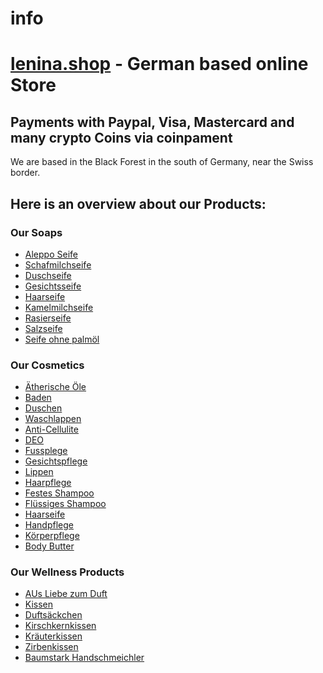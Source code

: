 # info
<h1><a href="https://www.lenina.shop">lenina.shop</a> - German based online Store</h1>
<h2>Payments with Paypal, Visa, Mastercard and many crypto Coins via coinpament</h2>
<p>We are based in the Black Forest in the south of Germany, near the Swiss border.</p>

<h2>Here is an overview about our Products:</h2>
<h3>Our Soaps</h3>
<ul>
  <li><a href="https://www.lenina.shop/produkt-kategorie/beauty/seifen/aleppo-seife/">Aleppo Seife</a></li>
  
  <li><a href="https://www.lenina.shop/produkt-kategorie/beauty/seifen/schafmilchseife/">Schafmilchseife</a></li>
  
  <li><a href="https://www.lenina.shop/produkt-kategorie/beauty/seifen/duschseife/">Duschseife</a></li>
  
  <li><a href="https://www.lenina.shop/produkt-kategorie/beauty/seifen/gesichtsseife/">Gesichtsseife</a></li>
  <li><a href="https://www.lenina.shop/produkt-kategorie/beauty/seifen/haarseife-seifen/">Haarseife</a></li>
  <li><a href="https://www.lenina.shop/produkt-kategorie/beauty/seifen/kamelmilchseife-seifen/">Kamelmilchseife</a></li>
  <li><a href="https://www.lenina.shop/produkt-kategorie/beauty/seifen/rasierseife/">Rasierseife</a></li>
  <li><a href="https://www.lenina.shop/produkt-kategorie/beauty/seifen/salzseife-seifen/">Salzseife</a></li>
  <li><a href="https://www.lenina.shop/produkt-kategorie/beauty/seifen/seife-ohne-palmoel/">Seife ohne palmöl</a></li>
</ul>


<h3>Our Cosmetics</h3>
<ul>
  <li><a href="https://www.lenina.shop/produkt-kategorie/beauty/baden-und-duschen/aetherische-oele/">Ätherische Öle</a></li>
  <li><a href="https://www.lenina.shop/produkt-kategorie/beauty/baden-und-duschen/baden/">Baden</a></li>
  <li><a href="https://www.lenina.shop/produkt-kategorie/beauty/baden-und-duschen/duschen/">Duschen</a></li>
  <li><a href="https://www.lenina.shop/produkt-kategorie/beauty/baden-und-duschen/waschlappen/">Waschlappen</a></li>
  <li><a href="https://www.lenina.shop/produkt-kategorie/beauty/hautpflege-und-koerperpflege/anti-cellulite/">Anti-Cellulite</a></li>
  <li><a href="https://www.lenina.shop/produkt-kategorie/beauty/hautpflege-und-koerperpflege/deo/">DEO</a></li>
  <li><a href="https://www.lenina.shop/produkt-kategorie/beauty/hautpflege-und-koerperpflege/fusspflege-hautpflege-und-koerperpflege/">Fussplege</a></li>
  <li><a href="https://www.lenina.shop/produkt-kategorie/beauty/hautpflege-und-koerperpflege/gesichtspflege/">Gesichtspflege</a></li>
  <li><a href="https://www.lenina.shop/produkt-kategorie/beauty/hautpflege-und-koerperpflege/gesichtspflege/lippen/">Lippen</a></li>
  <li><a href="https://www.lenina.shop/produkt-kategorie/beauty/hautpflege-und-koerperpflege/haarpflege/">Haarpflege</a></li>
  <li><a href="https://www.lenina.shop/produkt-kategorie/beauty/hautpflege-und-koerperpflege/haarpflege/festes-shampoo-seifen/">Festes Shampoo</a></li>
  <li><a href="https://www.lenina.shop/produkt-kategorie/beauty/hautpflege-und-koerperpflege/haarpflege/fluessiges-shampoo/">Flüssiges Shampoo</a></li>
  <li><a href="https://www.lenina.shop/produkt-kategorie/beauty/hautpflege-und-koerperpflege/haarpflege/haarseife-haarpflege/">Haarseife</a></li>
  <li><a href="https://www.lenina.shop/produkt-kategorie/beauty/hautpflege-und-koerperpflege/handpflege/">Handpflege</a></li>
  <li><a href="https://www.lenina.shop/produkt-kategorie/beauty/hautpflege-und-koerperpflege/koerperpflege/">Körperpflege</a></li>
  <li><a href="https://www.lenina.shop/produkt-kategorie/beauty/hautpflege-und-koerperpflege/koerperpflege/body-butter/">Body Butter</a></li>
 
</ul>


<h3>Our Wellness Products</h3>
<ul>
  <li><a href="
https://www.lenina.shop/produkt-kategorie/gesundheit-und-wellness/aus-liebe-zum-duft/">AUs Liebe zum Duft</a></li>
  <li><a href="https://www.lenina.shop/produkt-kategorie/gesundheit-und-wellness/kissen/">Kissen</a></li>
  <li><a href="https://www.lenina.shop/produkt-kategorie/gesundheit-und-wellness/kissen/duftsaeckchen/">Duftsäckchen</a></li>
  <li><a href="https://www.lenina.shop/produkt-kategorie/gesundheit-und-wellness/kissen/kirschkernkissen/">Kirschkernkissen</a></li>
  <li><a href="https://www.lenina.shop/produkt-kategorie/gesundheit-und-wellness/kissen/kraeuterkissen/">Kräuterkissen</a></li>
  <li><a href="https://www.lenina.shop/produkt-kategorie/gesundheit-und-wellness/kissen/zirbenkissen/">Zirbenkissen</a></li>
  <li><a href="https://www.lenina.shop/produkt-kategorie/gesundheit-und-wellness/gluecksbringer/baumstark-handschmeichler/">Baumstark Handschmeichler</a></li>
</ul>
